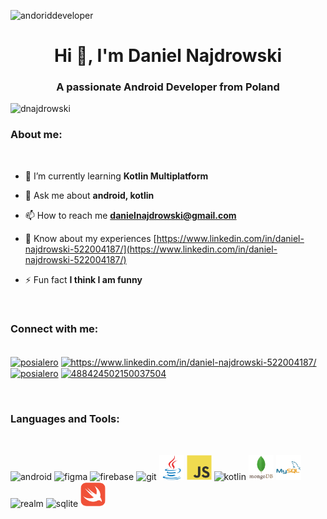 ![andoriddeveloper](https://1.bp.blogspot.com/-7A4WynwLsMw/XbBpCXG8fHI/AAAAAAAAMt4/uOa1bpLskYgrwGbllhSu2SDj_Mig8SXJQCLcBGAsYHQ/s1600/2000_600px.gif)
<h1 align="center">Hi 👋, I'm Daniel Najdrowski</h1>
<h3 align="center">A passionate Android Developer from Poland</h3>

<p align="left"> <img src="https://komarev.com/ghpvc/?username=dnajdrowski&label=Profile%20views&color=0e75b6&style=flat" alt="dnajdrowski" /> </p>

<h3 align="left">About me:</h3>

<br />

- 🌱 I’m currently learning **Kotlin Multiplatform**

- 💬 Ask me about **android, kotlin**

- 📫 How to reach me **danielnajdrowski@gmail.com**

- 📄 Know about my experiences [https://www.linkedin.com/in/daniel-najdrowski-522004187/](https://www.linkedin.com/in/daniel-najdrowski-522004187/)

- ⚡ Fun fact **I think I am funny**

<br />

<h3 align="left">Connect with me:</h3>
<p align="left">

<br />
<a href="https://twitter.com/posialero" target="blank"><img align="center" src="https://raw.githubusercontent.com/rahuldkjain/github-profile-readme-generator/master/src/images/icons/Social/twitter.svg" alt="posialero" height="30" width="40" /></a>
<a href="https://linkedin.com/in/https://www.linkedin.com/in/daniel-najdrowski-522004187/" target="blank"><img align="center" src="https://raw.githubusercontent.com/rahuldkjain/github-profile-readme-generator/master/src/images/icons/Social/linked-in-alt.svg" alt="https://www.linkedin.com/in/daniel-najdrowski-522004187/" height="30" width="40" /></a>
<a href="https://instagram.com/posialero" target="blank"><img align="center" src="https://raw.githubusercontent.com/rahuldkjain/github-profile-readme-generator/master/src/images/icons/Social/instagram.svg" alt="posialero" height="30" width="40" /></a>
<a href="https://discord.gg/488424502150037504" target="blank"><img align="center" src="https://raw.githubusercontent.com/rahuldkjain/github-profile-readme-generator/master/src/images/icons/Social/discord.svg" alt="488424502150037504" height="30" width="40" /></a>
</p>

<br />

<h3 align="left">Languages and Tools:</h3>

<br />
<p align="left">
  <a width="10 />
  <a href="https://developer.android.com" target="_blank" rel="noreferrer">
    <img src="https://cdn-icons-png.flaticon.com/512/174/174836.png" alt="android" width="40" height="40"/>
  </a>
  <a width="10 />
  <a href="https://www.figma.com/" target="_blank" rel="noreferrer">
    <img src="https://static-00.iconduck.com/assets.00/apps-figma-icon-2048x2048-ctjj5ab7.png" alt="figma" width="40" height="40"/> 
  </a>
  <a width="10 />
  <a href="https://firebase.google.com/" target="_blank" rel="noreferrer">
    <img src="https://www.vectorlogo.zone/logos/firebase/firebase-icon.svg" alt="firebase" width="40" height="40"/>
  </a>
  <a width="10 />
  <a href="https://git-scm.com/" target="_blank" rel="noreferrer">
    <img src="https://www.vectorlogo.zone/logos/git-scm/git-scm-icon.svg" alt="git" width="40" height="40"/>
  </a> 
  <a width="10 />
  <br />
  <a href="https://www.java.com" target="_blank" rel="noreferrer"> 
    <img src="https://raw.githubusercontent.com/devicons/devicon/master/icons/java/java-original.svg" alt="java" width="40" height="40"/> 
  </a> 
  <a width="10 />
  <a href="https://developer.mozilla.org/en-US/docs/Web/JavaScript" target="_blank" rel="noreferrer"> 
    <img src="https://raw.githubusercontent.com/devicons/devicon/master/icons/javascript/javascript-original.svg" alt="javascript" width="40" height="40"/> 
  </a>
  <a width="10 />
  <a href="https://kotlinlang.org" target="_blank" rel="noreferrer">
    <img src="https://www.vectorlogo.zone/logos/kotlinlang/kotlinlang-icon.svg" alt="kotlin" width="40" height="40"/>
  </a> 
  <a width="10 />
  <a href="https://www.mongodb.com/" target="_blank" rel="noreferrer"> 
    <img src="https://raw.githubusercontent.com/devicons/devicon/master/icons/mongodb/mongodb-original-wordmark.svg" alt="mongodb" width="40" height="40"/> 
  </a> 
  <a width="10 />
  <a href="https://www.mysql.com/" target="_blank" rel="noreferrer"> 
    <img src="https://raw.githubusercontent.com/devicons/devicon/master/icons/mysql/mysql-original-wordmark.svg" alt="mysql" width="40" height="40"/> 
  </a> 
  <a width="10 />
  <a href="https://realm.io/" target="_blank" rel="noreferrer"> 
    <img src="https://raw.githubusercontent.com/bestofjs/bestofjs-webui/8665e8c267a0215f3159df28b33c365198101df5/public/logos/realm.svg" alt="realm" width="40" height="40"/> 
  </a> 
  <a width="10 />
  <a href="https://www.sqlite.org/" target="_blank" rel="noreferrer"> 
    <img src="https://www.vectorlogo.zone/logos/sqlite/sqlite-icon.svg" alt="sqlite" width="40" height="40"/> 
  </a> 
  <a width="10 />
  <a href="https://developer.apple.com/swift/" target="_blank" rel="noreferrer"> 
    <img src="https://raw.githubusercontent.com/devicons/devicon/master/icons/swift/swift-original.svg" alt="swift" width="40" height="40"/> 
  </a> 
  <a width="10 />
</p>

<p>&nbsp;<img align="center" src="https://github-readme-stats.vercel.app/api?username=dnajdrowski&show_icons=true&locale=en" alt="dnajdrowski" /></p>

